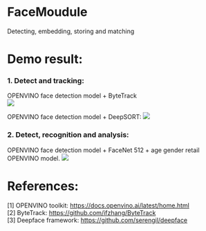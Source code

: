 # FaceMoudule
Detecting, embedding, storing and matching  

# Demo result:
### 1. Detect and tracking:
OPENVINO face detection model + ByteTrack  
![](https://github.com/nguyentrongvan/OpenVINOTrackFace/blob/develop/data/demo/demo_tracking_01.gif)


OPENVINO face detection model + DeepSORT:
![](https://github.com/nguyentrongvan/OpenVINOTrackFace/blob/develop/data/demo/demo_regconition_01.gif)


### 2. Detect, recognition and analysis:
OPENVINO face detection model + FaceNet 512 + age gender retail OPENVINO model.
![](https://github.com/nguyentrongvan/OpenVINOTrackFace/blob/develop/data/demo/demo_tracking_02.gif)

# References:
[1] OPENVINO toolkit: https://docs.openvino.ai/latest/home.html  
[2] ByteTrack: https://github.com/ifzhang/ByteTrack  
[3] Deepface framework: https://github.com/serengil/deepface
